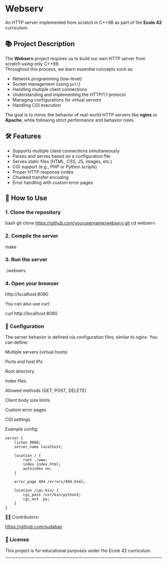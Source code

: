 # Webserv

An HTTP server implemented from scratch in C++98 as part of the **Ecole 42** curriculum.

## 📚 Project Description

The **Webserv** project requires us to build our own HTTP server from scratch using only C++98.  
Throughout this process, we learn essential concepts such as:

- Network programming (low-level)
- Socket management (using `poll`)
- Handling multiple client connections
- Understanding and implementing the HTTP/1.1 protocol
- Managing configurations for virtual servers
- Handling CGI execution

The goal is to mimic the behavior of real-world HTTP servers like **nginx** or **Apache**, while following strict performance and behavior rules.

## 🛠️ Features

- Supports multiple client connections simultaneously
- Parses and serves based on a configuration file
- Serves static files (HTML, CSS, JS, images, etc.)
- CGI support (e.g., PHP or Python scripts)
- Proper HTTP response codes
- Chunked transfer encoding
- Error handling with custom error pages

## 🧪 How to Use

### 1. Clone the repository

bash
git clone https://github.com/yourusername/webserv.git
cd webserv

### 2. Compile the server
make

### 3. Run the server
./webserv <port> <docroot>

### 4. Open your browser
http://localhost:8080

You can also use curl:

curl http://localhost:8080

### 🧾 Configuration
The server behavior is defined via configuration files, similar to nginx.
You can define:

Multiple servers (virtual hosts)

Ports and host IPs

Root directory

Index files

Allowed methods (GET, POST, DELETE)

Client body size limits

Custom error pages

CGI settings

Example config:
```
server {
    listen 8080;
    server_name localhost;

    location / {
        root ./www;
        index index.html;
        autoindex on;
    }

    error_page 404 /errors/404.html;

    location /cgi-bin/ {
        cgi_pass /usr/bin/python3;
        cgi_ext .py;
    }
}
```
👨‍💻 Contributors:

https://github.com/sudaban

### 📄 License
This project is for educational purposes under the Ecole 42 curriculum.

---
